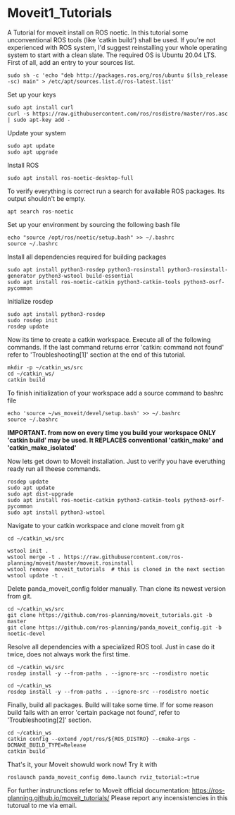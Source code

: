 # Moveit1_Tutorials
A Tutorial for moveit install on ROS noetic. 
In this tutorial some unconventional ROS tools (like 'catkin build') shall be used. If you're not experienced with ROS system, I'd suggest reinstalling your whole operating system to start with a clean slate. The required OS is Ubuntu 20.04 LTS.
First of all, add an entry to your sources list.

```
sudo sh -c 'echo "deb http://packages.ros.org/ros/ubuntu $(lsb_release -sc) main" > /etc/apt/sources.list.d/ros-latest.list'
```

Set up your keys

```
sudo apt install curl
curl -s https://raw.githubusercontent.com/ros/rosdistro/master/ros.asc | sudo apt-key add -
```

Update your system

```
sudo apt update
sudo apt upgrade
```

Install ROS

```
sudo apt install ros-noetic-desktop-full
```

To verify everything is correct run a search for available ROS packages. Its output shouldn't be empty.

```
apt search ros-noetic
```

Set up your environment by sourcing the following bash file

```
echo "source /opt/ros/noetic/setup.bash" >> ~/.bashrc
source ~/.bashrc
```

Install all dependencies required for building packages

```
sudo apt install python3-rosdep python3-rosinstall python3-rosinstall-generator python3-wstool build-essential
sudo apt install ros-noetic-catkin python3-catkin-tools python3-osrf-pycommon
```

Initialize rosdep

```
sudo apt install python3-rosdep
sudo rosdep init
rosdep update
```

Now its time to create a catkin workspace. Execute all of the following commands. If the last command returns error 'catkin: command not found' refer to 'Troubleshooting[1]' section at the end of this tutorial.

```
mkdir -p ~/catkin_ws/src
cd ~/catkin_ws/
catkin build
```

To finish initialization of your workspace add a source command to bashrc file 

```
echo 'source ~/ws_moveit/devel/setup.bash' >> ~/.bashrc
source ~/.bashrc
```

**IMPORTANT. from now on every time you build your workspace ONLY 'catkin build' may be used. It REPLACES conventional 'catkin_make' and 'catkin_make_isolated'**

Now lets get down to Moveit installation. Just to verify you have everuthing ready run all theese commands. 

```
rosdep update
sudo apt update
sudo apt dist-upgrade
sudo apt install ros-noetic-catkin python3-catkin-tools python3-osrf-pycommon
sudo apt install python3-wstool
```

Navigate to your catkin workspace and clone moveit from git

```
cd ~/catkin_ws/src

wstool init .
wstool merge -t . https://raw.githubusercontent.com/ros-planning/moveit/master/moveit.rosinstall
wstool remove  moveit_tutorials  # this is cloned in the next section
wstool update -t .
```

Delete panda_moveit_config folder manually. Than clone its newest version from git.

```
cd ~/catkin_ws/src
git clone https://github.com/ros-planning/moveit_tutorials.git -b master
git clone https://github.com/ros-planning/panda_moveit_config.git -b noetic-devel
```

Resolve all dependencies with a specialized ROS tool. Just in case do it twice, does not always work the first time.

```
cd ~/catkin_ws/src
rosdep install -y --from-paths . --ignore-src --rosdistro noetic

cd ~/catkin_ws
rosdep install -y --from-paths . --ignore-src --rosdistro noetic
```

Finally, build all packages. Build will take some time. If for some reason build fails with an error 'certain package not found', refer to 'Troubleshooting[2]' section.

```
cd ~/catkin_ws
catkin config --extend /opt/ros/${ROS_DISTRO} --cmake-args -DCMAKE_BUILD_TYPE=Release
catkin build
```

That's it, your Moveit showuld work now! Try it with

```
roslaunch panda_moveit_config demo.launch rviz_tutorial:=true
```

For further instrunctions refer to Moveit official documentation: https://ros-planning.github.io/moveit_tutorials/
Please report any incensistencies in this tutorual to me via email.




